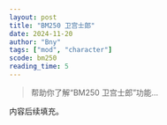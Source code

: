 ```yaml
---
layout: post
title: "BM250 卫宫士郎"
date: 2024-11-20
author: "Bny"
tags: ["mod", "character"]
scode: bm250
reading_time: 5
---
```


> 帮助你了解“BM250 卫宫士郎”功能...

内容后续填充。
